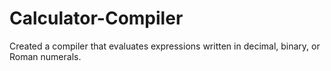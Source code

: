 # Calculator-Compiler
Created a compiler that evaluates expressions written in decimal, binary, or Roman numerals.
